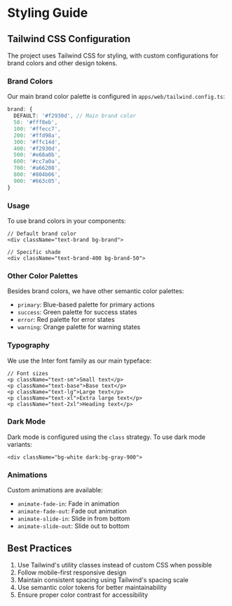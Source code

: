 # Styling Guide

## Tailwind CSS Configuration

The project uses Tailwind CSS for styling, with custom configurations for brand colors and other
design tokens.

### Brand Colors

Our main brand color palette is configured in `apps/web/tailwind.config.ts`:

```typescript
brand: {
  DEFAULT: '#f2930d', // Main brand color
  50: '#fff8eb',
  100: '#ffecc7',
  200: '#ffd98a',
  300: '#ffc14d',
  400: '#f2930d',
  500: '#e68a0b',
  600: '#cc7a0a',
  700: '#a66208',
  800: '#804b06',
  900: '#663c05',
}
```

### Usage

To use brand colors in your components:

```tsx
// Default brand color
<div className="text-brand bg-brand">

// Specific shade
<div className="text-brand-400 bg-brand-50">
```

### Other Color Palettes

Besides brand colors, we have other semantic color palettes:

- `primary`: Blue-based palette for primary actions
- `success`: Green palette for success states
- `error`: Red palette for error states
- `warning`: Orange palette for warning states

### Typography

We use the Inter font family as our main typeface:

```tsx
// Font sizes
<p className="text-sm">Small text</p>
<p className="text-base">Base text</p>
<p className="text-lg">Large text</p>
<p className="text-xl">Extra large text</p>
<p className="text-2xl">Heading text</p>
```

### Dark Mode

Dark mode is configured using the `class` strategy. To use dark mode variants:

```tsx
<div className="bg-white dark:bg-gray-900">
```

### Animations

Custom animations are available:

- `animate-fade-in`: Fade in animation
- `animate-fade-out`: Fade out animation
- `animate-slide-in`: Slide in from bottom
- `animate-slide-out`: Slide out to bottom

## Best Practices

1. Use Tailwind's utility classes instead of custom CSS when possible
2. Follow mobile-first responsive design
3. Maintain consistent spacing using Tailwind's spacing scale
4. Use semantic color tokens for better maintainability
5. Ensure proper color contrast for accessibility

